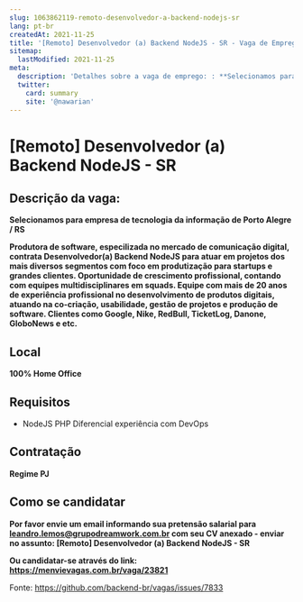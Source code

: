```yaml
---
slug: 1063862119-remoto-desenvolvedor-a-backend-nodejs-sr
lang: pt-br
createdAt: 2021-11-25
title: '[Remoto] Desenvolvedor (a) Backend NodeJS - SR - Vaga de Emprego'
sitemap:
  lastModified: 2021-11-25
meta:
  description: 'Detalhes sobre a vaga de emprego: : **Selecionamos para empresa de tecnologia da informação de Porto Alegre / RS** **Produtora de software, especilizada no mercado de comunicação digital, contrata Desenvolvedor(a) Backend NodeJS para atuar em projetos dos mais diversos segmentos com foco em produtização para startups e grandes clientes. Oportunidade de crescimento profissional, contando com equipes multidisciplinares em squads. Equipe com mais de 20 anos de experiência profissional no desenvolvimento de produtos digitais, atuando na co-criação, usabilidade, gestão de projetos e produção de software. Clientes como Google, Nike, RedBull, TicketLog, Danone, GloboNews e etc.**'
  twitter:
    card: summary
    site: '@nawarian'
---
```


# [Remoto] Desenvolvedor (a) Backend NodeJS - SR

## Descrição da vaga:

**Selecionamos para empresa de tecnologia da informação de Porto Alegre / RS**

**Produtora de software, especilizada no mercado de comunicação digital, contrata Desenvolvedor(a) Backend NodeJS para atuar em projetos dos mais diversos segmentos com foco em produtização para startups e grandes clientes.
Oportunidade de crescimento profissional, contando com equipes multidisciplinares em squads.
Equipe com mais de 20 anos de experiência profissional no desenvolvimento de produtos digitais, atuando na co-criação, usabilidade, gestão de projetos e produção de software. Clientes como Google, Nike, RedBull, TicketLog, Danone, GloboNews e etc.**

## Local
**100% Home Office**

## Requisitos

- NodeJS PHP Diferencial experiência com DevOps

## Contratação

**Regime PJ**

## Como se candidatar

**Por favor envie um email informando sua pretensão salarial para leandro.lemos@grupodreamwork.com.br com seu CV anexado - enviar no assunto: [Remoto] Desenvolvedor (a) Backend NodeJS - SR**

**Ou candidatar-se através do link: https://menvievagas.com.br/vaga/23821**

Fonte: https://github.com/backend-br/vagas/issues/7833